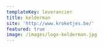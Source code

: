 ```yaml
---
templateKey: leverancier
title: kelderman
site: 'http://www.kroketjes.be/'
featured: true
image: /images/logo-kelderman.jpg
---
```


